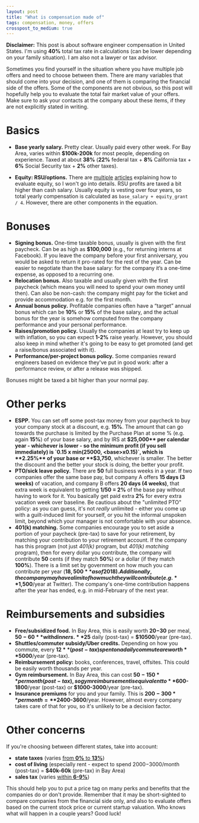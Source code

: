 ```yaml
---
layout: post
title: "What is compensation made of"
tags: compensation, money, offers
crosspost_to_medium: true
---
```


**Disclaimer:** This post is about software engineer compensation in United States. I'm using **40%** total tax rate in calculations (can be lower depending on your family situation). I am also not a lawyer or tax advisor.

Sometimes you find yourself in the situation where you have multiple job offers and need to choose between them. There are many variables that should come into your decision, and one of them is comparing the financial side of the offers. Some of the components are not obvious, so this post will hopefully help you to evaluate the total fair market value of your offers. Make sure to ask your contacts at the company about these items, if they are not explicitly stated in writing.

# Basics

- **Base yearly salary.** Pretty clear. Usually paid every other week. For Bay Area, varies within **$100k-200k** for most people, depending on experience. Taxed at about **38%** (**22%** federal tax + **8%** California tax + **6%** Social Security tax + **2%** other taxes).

- **Equity: RSU/options.** There are [multiple](https://github.com/jlevy/og-equity-compensation) [articles](https://gist.github.com/yossorion/4965df74fd6da6cdc280ec57e83a202d) explaining how to evaluate equity, so I won't go into details. RSU profits are taxed a bit higher than cash salary. Usually equity is vesting over four years, so total yearly compensation is calculated as `base_salary + equity_grant / 4`. However, there are other components in the equation.

# Bonuses

- **Signing bonus.** One-time taxable bonus, usually is given with the first paycheck. Can be as high as **$100,000** (e.g., for returning interns at Facebook). If you leave the company before your first anniversary, you would be asked to return it pro-rated for the rest of the year. Can be easier to negotiate than the base salary: for the company it’s a one-time expense, as opposed to a recurring one.
- **Relocation bonus.** Also taxable and usually given with the first paycheck (which means you will need to spend your own money until then). Can also be non-cash: the company might pay for the ticket and provide accommodation e.g. for the first month.
- **Annual bonus policy.** Profitable companies often have a “target” annual bonus which can be **10%** or **15%** of the base salary, and the actual bonus for the year is somehow computed from the company performance and your personal performance.
- **Raises/promotion policy.** Usually the companies at least try to keep up with inflation, so you can expect **1-2%** raise yearly. However, you should also keep in mind whether it's going to be easy to get promoted (and get a raise/bonus associated with it).
- **Performance/per-project bonus policy.** Some companies reward engineers based on evidence they've put in good work: after a performance review, or after a release was shipped.

Bonuses might be taxed a bit higher than your normal pay.

# Other perks

- **ESPP.** You can set off some post-tax money from your paycheck to buy your company stock at a discount, e.g. **15%**. The amount that can go towards the purchase is limited by the Purchase Plan at some % (e.g. again **15%**) of your base salary, and by IRS at **$25,000** per calendar year - whichever is lower - so the minimum profit (if you sell immediately) is `0.15 x min(25000, <base>x0.15)`, which is **2.25%** of your base or **$3,750**, whichever is smaller. The better the discount and the better your stock is doing, the better your profit.
- **PTO/sick leave policy.** There are **50** full business weeks in a year. If two companies offer the same base pay, but company A offers **15 days (3 weeks)** of vacation, and company B offers **20 days (4 weeks)**, that extra week is equivalent to getting **1/50 = 2%** of the base pay without having to work for it. You basically get paid extra **2%** for every extra vacation week over baseline. Be cautious about the "unlimited PTO" policy: as you can guess, it's not *really* unlimited - either you come up with a guilt-induced limit for yourself, or you hit the informal unspoken limit, beyond which your manager is not comfortable with your absence.
- **401(k) matching.** Some companies encourage you to set aside a portion of your paycheck (pre-tax) to save for your retirement, by matching your contribution to your retirement account. If the company has this program (not just *401(k)* program, but *401(k) matching* program), then for every dollar you contribute, the company will contribute **50** cents (if they match **50%**) or a dollar (if they match **100%**). There is a limit set by government on how much you can contribute per year (**$18,500** as of 2018). Additionally, the company may have a limit of how much they will contribute (e.g. **$1,500**/year at Twitter). The company's one-time contribution happens after the year has ended, e.g. in mid-February of the next year.

# Reimbursements and subsidies

- **Free/subsidized food.** In Bay Area, this is easily worth **$20-$30** per meal, **$50-60** with dinners. **$25** daily (post-tax) = **$10500**/year (pre-tax).
- **Shuttles/commuter subsidy/Uber credits.** Depending on how you commute, every **$12** (post-tax) spent on a daily commute are worth **$5000**/year (pre-tax).
- **Reimbursement policy:** books, conferences, travel, offsites. This could be easily worth thousands per year.
- **Gym reimbursement.** In Bay Area, this can cost **$50-150** per month (post-tax), so gym reimbursement is equivalent to **$600-1800**/year (post-tax) or **$1000-3000**/year (pre-tax).
- **Insurance premiums** for you and your family. This is **$200-300** per month = **$2400-3600**/year. However, almost every company takes care of that for you, so it's unlikely to be a decision factor.

# Other concerns

If you're choosing between different states, take into account:
- **state taxes** (varies [from **0%** to **13%**](https://en.wikipedia.org/wiki/State_income_tax))
- **cost of living** (especially rent - expect to spend $2000-$3000/month (post-tax) = **$40k-60k** (pre-tax) in Bay Area)
- **sales tax** (varies [within **6-9%**](https://taxfoundation.org/state-and-local-sales-tax-rates-in-2017/))

This should help you to put a price tag on many perks and benefits that the companies do or don't provide. Remember that it may be short-sighted to compare companies from the financial side only, and also to evaluate offers based on the current stock price or current startup valuation. Who knows what will happen in a couple years? Good luck!
